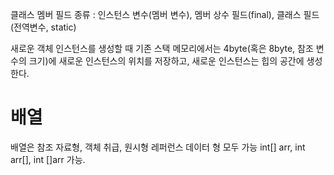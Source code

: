 클래스 멤버 필드 종류 : 인스턴스 변수(멤버 변수), 멤버 상수 필드(final), 클래스 필드(전역변수, static)

새로운 객체 인스턴스를 생성할 때 기존 스택 메모리에서는 4byte(혹은 8byte, 참조 변수의 크기)에 새로운 인스턴스의 위치를 저장하고,
새로운 인스턴스는 힙의 공간에 생성한다.

<h1>배열</h1>
배열은 참조 자료형, 객체 취급, 원시형 레퍼런스 데이터 형 모두 가능
int[] arr, int arr[], int []arr 가능.